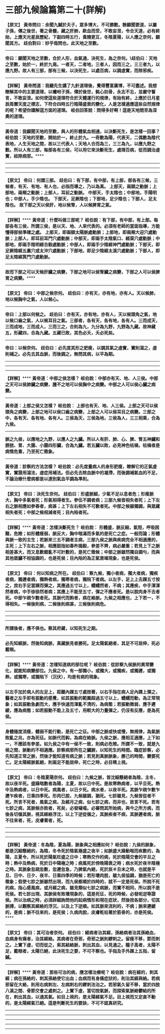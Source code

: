 # 三部九候論篇第二十(詳解)

**【原文】**
**黃帝問曰：余聞九鍼於夫子，眾多博大，不可勝數。餘願聞要道，以屬子孫，傳之後世，著之骨髓，藏之肝肺，歃血而受，不敢妄泄，令合天道，必有終始，上應天光星辰歷紀，下副四時五行，貴賤更互，冬陰夏陽，以人應之奈何，願聞其方。**
**歧伯對曰：妙乎哉問也，此天地之至數。**
****
**帝曰：願聞天地之至數，合於人形，血氣通，決死生，為之奈何。\歧伯曰：天地之至數，始於一，終於九焉。一者天，二者地，三者人，因而三之，三三者九，以應九野。故人有三部，部有三候，以決死生，以處百病，以調虛實，而除邪疾。**
****
**【詳解】**
**黃帝問道：我聽先生講了九針道理後，覺得豐富廣博，不可盡述。我想瞭解其中的主要道理，以囑咐子孫，傳於後世，銘心刻骨，永志不忘，並嚴守誓言，不敢妄泄。如何使這些道理符合於天體運行的規律，有始有終，上應於日月星辰周曆天度之標志，下符合四時五行陰陽盛衰的變化，人是怎樣適應這些自然規律的呢？希望你講解這方面的道理。**
**岐伯回答說：問得多好啊！這是天地間至為深奧的道理。**
****
**黃帝道：我願聞天地的至數，與人的形體氣血相通，以決斷死生，是怎樣一回事？**
**岐伯說：天地的至數，開始於一，終止於九。一奇數為陽，代表天，二偶數為陰代表地，人生天地之間，故以三代表人；天地人合而為三，三三為九，以應九野之數。所以人有三部，每部各有三侯，可以用它來決斷死生，處理百病，從而調治虛實，祛除病邪。******
****
****
****
**【原文】**
**帝曰：何謂三部。**
**歧伯曰：有下部，有中部，有上部，部各有三候，三候者，有天、有地、有人也，必指而導之，乃以為真。**
**上部天，兩額之動脈；上部地，兩頰之動脈；上部人，耳前之動脈。**
**中部天，手太陰也；中部地，手陽明也；中部人，手少陰也。**
**下部天，足厥陰也；下部地，足少陰也；下部人，足太陰也。**
**故下部之天以侯肝，地以候腎，人以候脾胃之氣。**
****
**【詳解】******
**黃帝道：什麼叫做三部呢？**
**岐伯說：有下部，有中部，有上部。每部各有三侯，所謂三侯，是以天、地、人來代表的。必須有老師的當面指導，方能懂得部侯準確之處。**
**上部天，即兩額太陽脈處動脈；上部地，即兩頰大迎穴處動脈；上部人，即耳前耳門穴處動脈；中部天，即兩手太陰氣口、經渠穴處動脈；中部地，即兩手陰明經合穀處動脈；中部人，即兩手少陰經神門處動脈；下部天，即足厥陰經五裏穴或太沖穴處動脈；下部地，即足少陰經太溪穴處動脈；下部人，即足太陰經箕門穴處動脈。**
****
**故而下部之可以天候肝臟之病變，下部之地可以侯腎臟之病變，下部之人可以侯脾胃之病變。******
****
**【原文】**
**帝曰：中部之候奈何。**
**歧伯曰：亦有天，亦有地，亦有人。天以候肺，地以候胸中之氣，人以候心。**
****
**帝曰：上部以何候之。**
**歧伯曰：亦有天，亦有地，亦有人，天以候頭角之氣，地以候口齒之氣，人以候耳目之氣。三部者，各有天，各有地，各有人。三而成天，三而成地，三而成人，三而三之，合則為九，九分為九野，九野為九藏。故神藏五，形藏四，合為九藏。五藏已敗，其色必夭，夭必死矣。**
****
**帝曰：以候奈何。**
**歧伯曰：必先度其形之肥瘦，以調其氣之虛實，實則瀉之，虛則補之。必先去其血脈，而後調之，無問其病，以平為期。**
****
****
****
**【詳解】******
**黃帝道：中部之侯怎樣？**
**岐伯說：中部亦有天、地、人三侯。中部之天可以侯肺臟之病變，腫不之地可以侯胸中之病變。中部之人可以侯心臟之病變。**
****
**黃帝道：上部之侯又怎樣？**
**岐伯說：**
**上部也有天、地、人三侯。上部之天可以侯頭角之病變，上部之地可以侯口齒之病變，上部之人可以侯耳目之病變。三部之中，各有天、各有地、各有人。三侯為天，三侯為地，三侯為人，三三相乘，合為九侯。**
****
**脈之九侯，以應地之九野，以應人之九臟。所以人有肝、肺、心、脾、腎五神臟和膀胱、胃、大腸、小腸四形臟，合為九臟。若五臟以敗，必見神色枯槁，枯槁者是病情危重，乃至死亡徵象。**
****
**黃帝道：診察的方法怎樣？**
**岐伯說：必先度量病人的身形肥瘦，瞭解它的正氣虛實，實證用瀉法，虛症用補法。但必先去除血脈中的凝滯，而後調補氣血的不足，不論治療什麼病都是以達到氣血平調為準則。**
****
**【原文】**
**帝曰：決死生奈何。**
**歧伯曰：形盛脈細，少氣不足以息者危；形瘦脈大，胸中多氣者死；形氣相得者生。參伍不調者病；三部九候皆相失者死；上下左右之脈相應如參舂者，病甚；上下左右相失不可數者死。中部之候雖獨調，與眾藏相失者死；中部之候相減者死；目內陷者死。**
****
**【詳解】******
**黃帝道：怎樣決斷死生？**
**岐伯說：**
**形體盛，脈反細，氣短，呼吸困難，危險；如形體瘦弱，脈反大，胸中喘滿而多氣的是死亡之症。一般而論；形體與脈一致的主生；若脈來三五不調者主病，三部九侯之脈與疾病完全不相適應的，主死；上下左右之脈，相應鼓指如春杵搗穀，參差不齊，病必嚴重；若見上下之脈相差甚大，而又息數錯亂不可計數的，是死亡徵候；中部之脈雖然獨自調勻，而與其他眾臟不相協調的，也是死侯；目內陷的為正氣衰竭現象，也是死侯。**
****
**【原文】**
**帝曰：何以知病之所在。**
**歧伯曰：察九候，獨小者病，獨大者病，獨疾者病，獨遲者病，獨熱者病，獨寒者病，獨陷下者病。以左手，足上上去踝五寸按之，庶右手足當踝而彈之，其應過五寸以上，蠕蠕然者，不病；其應疾，中手渾渾然者病，中手徐徐然者病；其應上不能至五寸，彈之不應者死。是以脫肉身不去者死。中部乍疏乍數者死。其脈代而鉤者，病在絡脈。九候之相應也，上下若一，不得相失。一候後則病，二候後則病甚，三候後則病危。**
****
****
****
**所謂後者，應不俱也。察其府藏，以知死生之期。**
****
**必先知經脈，然後知病脈，真藏脈見者勝死。足太陽氣絕者，其足不可屈伸，死必戴眼。**
****
**【詳解】******
**黃帝道：怎樣知道病的部位呢？**
**岐伯說：從診察九侯脈的異常變化，就能知病變部位。九侯之中，有一部獨小，或獨大，或獨疾，或獨遲，或獨熱，或獨寒，或獨陷下（沉伏），均是有病的現象。**
****
**以左手加於病人的左足上，距離內踝五寸處按著，以右手指在病人足內踝上彈之，醫者之左手即有振動的感覺，如其振動的範圍超過五寸以上，蠕蠕而動，為正常現象；如其振動急劇而大，應手快速而渾亂不清的，為病態；若振動微弱，應手遲緩，應為病態；如若振動不能上及五寸，用較大的力量彈之，仍沒有反應，是為死侯。**
****
**身體極度消瘦，體弱不能行動，是死亡之征。中部之脈或快或慢，無規律，為氣脈敗亂之兆，亦為死征。如脈代而鈎，為病在絡脈。九侯之脈，應相互適應，上下如一，不應該有參差。如九侯之中有一侯不一致，則病必危險。所謂不一致，就是九侯之間，脈動的不相適應。診察病邪所在之臟腑，以知死生的時間。臨症診察，必先知道正常之脈，然後才能知道有病之脈；若見到真脈脈象，勝己的時間，變要死亡。足太陽經脈氣絕，則兩足不能屈伸，死亡之時，必目睛上視。**
****
**【原文】**
**帝曰：冬陰夏陽奈何。**
**歧伯曰：九候之脈，皆沈細懸絕者為陰，主冬，故以夜半死。盛躁喘數者為陽，主夏，故以日中死。是故寒熱病者，以平旦死。熱中及熱病者，以日中死。病風者，以日夕死。病水者，以夜半死。其脈乍疏乍數乍遲乍疾者，日乘四季死。形肉巳脫，九候雖調，猶死。七診雖見，九候皆從者不死。所言不死者，風氣之病，及經月之病，似七診之病，而非也，故言不死。若有七診之病，其脈候亦敗者，死矣，必發噦噫。必審問其所始病，與今之所方病，而後各切循其脈，視其經絡浮沈，以上下逆從循之，其脈疾者不病，其脈遲者病，脈不往來者，死，皮膚著者，死。**
****
****
****
**【詳解】**
**黃帝道：冬為陰，夏為陽，脈象與之相應如何？**
**岐伯說：九侯的脈象，都是沉細懸絕的，為陰，冬令死於陰氣極盛之夜半；如脈盛大躁動喘而疾數的，為陽，主夏令，所以死於陽氣旺盛之日中；寒熱交作的病，死於陰陽交會的平旦之時；熱中及熱病，死於日中陽極之時；病風死於傍晚陽衰之時；病水死於夜半陰極之時。其脈象忽疏忽數，忽遲忽急，乃脾氣內絕，死於辰＃丑未之時，也就是平旦、日中、日夕、夜半、日乘四季的時候；若形壞肉脫，雖九侯協調，猶是死亡的徵象；假使七診之脈雖然出現，而九侯都順於四時的，就不一定是死侯。所說不死的病，指心感風病，或月經之病，雖見類似七診之病脈，而實不相同，所以說不是死侯。若七診出現、其脈侯有敗壞現象的，這是死征，死的時候，必發呃逆等證侯。所以治病之時，必須詳細詢問他的起病情形和現在症狀，然後按各部分，切其脈搏，以觀察其經絡的浮沉，以及上下逆順。如其脈來流利的，不病；脈來遲緩的，是病；脈不往來的，是死侯；久病肉脫，皮膚乾枯著於筋骨的，亦是死侯。******
****
**【原文】**
**帝曰：其可治者奈何。**
**歧伯曰：經病者治其經，孫絡病者治其孫絡血，血病身有痛者，治其經絡。其病者在奇邪，奇邪之脈則繆刺之。留瘦不移，節而刺之。上實下虛，切而從之，索其結絡脈，刺出其血，以見通之。瞳子高者，太陽不足，戴眼者，太陽已絕，此決死生之要，不可不察也。手指及手外踝上五指，留鍼。**
****
**【詳解】******
**黃帝道：那些可治的病，應怎樣治療呢？**
**岐伯說：病在經的，刺其經；病在孫絡的，刺其孫絡使它出血；血病而有身痛症狀的，則治其經與絡。若病邪留在大絡，則用右病刺左、左病刺右的繆刺法治之。若邪氣久留不移，當於四肢八溪之間、骨節交會之處刺之。上實下虛，當切按氣脈，而探索氣脈絡鬱結的所在，刺出其血，以通其氣。如目上視的，是太陽經氣不足。目上視而又定直不動的，是太陽經氣已絕。這是判斷死生的要訣，不可不認真研究。**
****
****
****
****
****



